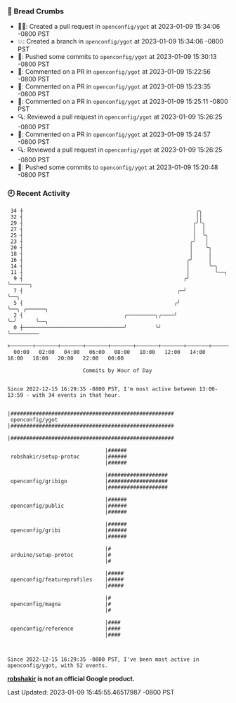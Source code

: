 ### 🍞 Bread Crumbs

 * ✍🏼: Created a pull request in `openconfig/ygot` at 2023-01-09 15:34:06 -0800 PST
 * 💥: Created a branch in `openconfig/ygot` at 2023-01-09 15:34:06 -0800 PST
 * 🚢: Pushed some commits to `openconfig/ygot` at 2023-01-09 15:30:13 -0800 PST
 * 💬: Commented on a PR in  `openconfig/ygot` at 2023-01-09 15:22:56 -0800 PST
 * 💬: Commented on a PR in  `openconfig/ygot` at 2023-01-09 15:23:35 -0800 PST
 * 💬: Commented on a PR in  `openconfig/ygot` at 2023-01-09 15:25:11 -0800 PST
 * 🔍: Reviewed a pull request in  `openconfig/ygot` at 2023-01-09 15:26:25 -0800 PST
 * 💬: Commented on a PR in  `openconfig/ygot` at 2023-01-09 15:24:57 -0800 PST
 * 🔍: Reviewed a pull request in  `openconfig/ygot` at 2023-01-09 15:26:25 -0800 PST
 * 🚢: Pushed some commits to `openconfig/ygot` at 2023-01-09 15:20:48 -0800 PST

### 🕘 Recent Activity
```
 34 ┼                                                       ╭╮
 32 ┤                                                       ││
 29 ┤                                                      ╭╯╰╮
 27 ┤                                                      │  │
 25 ┤                                                      │  ╰╮
 23 ┤                                                     ╭╯   │
 20 ┤                                                     │    ╰╮
 18 ┤                                                     │     │
 16 ┤                                                    ╭╯     │
 14 ┤                                                    │      ╰─╮
 11 ┤                                                    │        ╰──╮
  9 ┤                                                   ╭╯           ╰──────╮
  7 ┤                                                 ╭─╯                   ╰──╮
  5 ┤                                                ╭╯                        ╰──╮ ╭──────╮
  2 ┤                                ╭─────────╮╭────╯                            ╰─╯      ╰──╮
  0 ┼────────────────────────────────╯         ╰╯                                             ╰─────────
    +───────+───────+───────+───────+───────+───────+───────+───────+───────+───────+───────+───────+────
  00:00   02:00   04:00   06:00   08:00   10:00   12:00   14:00   16:00   18:00   20:00   22:00   00:00   

						Commits by Hour of Day


Since 2022-12-15 16:29:35 -0800 PST, I'm most active between 13:00-13:59 - with 34 events in that hour.

```



```
                               |####################################################
 openconfig/ygot               |####################################################
                               |####################################################

                               |######
 robshakir/setup-protoc        |######
                               |######

                               |###################
 openconfig/gribigo            |###################
                               |###################

                               |######
 openconfig/public             |######
                               |######

                               |######
 openconfig/gribi              |######
                               |######

                               |#
 arduino/setup-protoc          |#
                               |#

                               |#####
 openconfig/featureprofiles    |#####
                               |#####

                               |#
 openconfig/magna              |#
                               |#

                               |####
 openconfig/reference          |####
                               |####



Since 2022-12-15 16:29:35 -0800 PST, I've been most active in openconfig/ygot, with 52 events.

```
**[robshakir](mailto:robjs@google.com) is not an official Google product.**  


Last Updated: 2023-01-09 15:45:55.46517987 -0800 PST
